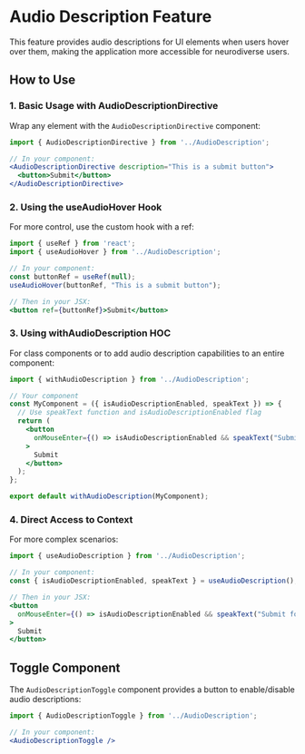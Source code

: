# Audio Description Feature

This feature provides audio descriptions for UI elements when users hover over them, making the application more accessible for neurodiverse users.

## How to Use

### 1. Basic Usage with AudioDescriptionDirective

Wrap any element with the `AudioDescriptionDirective` component:

```jsx
import { AudioDescriptionDirective } from '../AudioDescription';

// In your component:
<AudioDescriptionDirective description="This is a submit button">
  <button>Submit</button>
</AudioDescriptionDirective>
```

### 2. Using the useAudioHover Hook

For more control, use the custom hook with a ref:

```jsx
import { useRef } from 'react';
import { useAudioHover } from '../AudioDescription';

// In your component:
const buttonRef = useRef(null);
useAudioHover(buttonRef, "This is a submit button");

// Then in your JSX:
<button ref={buttonRef}>Submit</button>
```

### 3. Using withAudioDescription HOC

For class components or to add audio description capabilities to an entire component:

```jsx
import { withAudioDescription } from '../AudioDescription';

// Your component
const MyComponent = ({ isAudioDescriptionEnabled, speakText }) => {
  // Use speakText function and isAudioDescriptionEnabled flag
  return (
    <button 
      onMouseEnter={() => isAudioDescriptionEnabled && speakText("Submit form")}
    >
      Submit
    </button>
  );
};

export default withAudioDescription(MyComponent);
```

### 4. Direct Access to Context

For more complex scenarios:

```jsx
import { useAudioDescription } from '../AudioDescription';

// In your component:
const { isAudioDescriptionEnabled, speakText } = useAudioDescription();

// Then in your JSX:
<button 
  onMouseEnter={() => isAudioDescriptionEnabled && speakText("Submit form")}
>
  Submit
</button>
```

## Toggle Component

The `AudioDescriptionToggle` component provides a button to enable/disable audio descriptions:

```jsx
import { AudioDescriptionToggle } from '../AudioDescription';

// In your component:
<AudioDescriptionToggle />
```